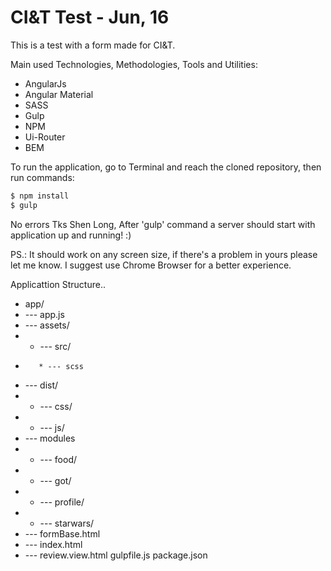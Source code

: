 # CI&T Test - Jun, 16

This is a test with a form made for CI&T.

Main used Technologies, Methodologies, Tools and Utilities:

* AngularJs
* Angular Material
* SASS
* Gulp
* NPM
* Ui-Router
* BEM


To run the application, go to Terminal and reach the cloned repository, then run commands:

```sh
$ npm install
$ gulp
```

No errors Tks Shen Long, After 'gulp' command a server should start with application up and running! :)

PS.: It should work on any screen size, if there's a problem in yours please let me know. I suggest use Chrome Browser for a better experience.

Applicattion Structure..

* app/
* --- app.js
* --- assets/
*    * --- src/
*        * --- scss
* --- dist/
*    * --- css/
*    * --- js/
* --- modules
*    * --- food/
*    * --- got/
*    * --- profile/
*    * --- starwars/
* --- formBase.html
* --- index.html
* --- review.view.html
gulpfile.js
package.json
